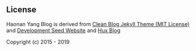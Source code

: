 ## License

Haonan Yang Blog is derived from [Clean Blog Jekyll Theme (MIT License)](https://github.com/BlackrockDigital/startbootstrap-clean-blog-jekyll/) and [Development Seed Website](https://developmentseed.org/) and [Hux Blog](https://huangxuan.me/)

Copyright (c) 2015 - 2019
